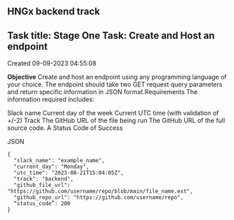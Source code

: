 ## HNGx backend track 

## Task title: Stage One Task: Create and Host an endpoint

Created 09-09-2023 04:55:08

**Objective**
Create and host an endpoint using any programming language of your choice.
The endpoint should take two GET request query parameters and return specific information in JSON format.Requirements
The information required includes:

Slack name
Current day of the week
Current UTC time (with validation of +/-2)
Track
The GitHub URL of the file being run
The GitHub URL of the full source code.
A  Status Code of Success

JSON
```
{
  "slack_name": "example_name",
  "current_day": "Monday",
  "utc_time": "2023-08-21T15:04:05Z",
  "track": "backend",
  "github_file_url": "https://github.com/username/repo/blob/main/file_name.ext",
  "github_repo_url": "https://github.com/username/repo",
  “status_code”: 200
}
```